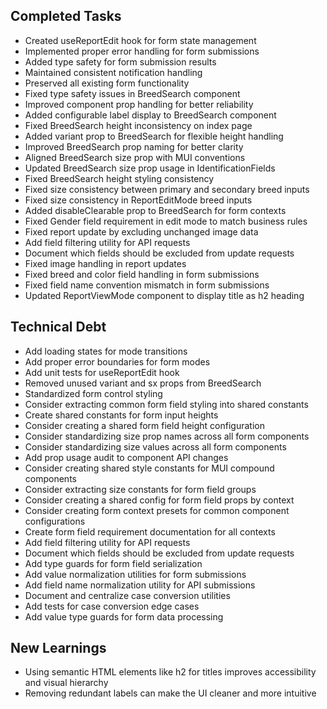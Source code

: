 ## Completed Tasks
- Created useReportEdit hook for form state management
- Implemented proper error handling for form submissions
- Added type safety for form submission results
- Maintained consistent notification handling
- Preserved all existing form functionality
- Fixed type safety issues in BreedSearch component
- Improved component prop handling for better reliability
- Added configurable label display to BreedSearch component
- Fixed BreedSearch height inconsistency on index page
- Added variant prop to BreedSearch for flexible height handling
- Improved BreedSearch prop naming for better clarity
- Aligned BreedSearch size prop with MUI conventions
- Updated BreedSearch size prop usage in IdentificationFields
- Fixed BreedSearch height styling consistency
- Fixed size consistency between primary and secondary breed inputs
- Fixed size consistency in ReportEditMode breed inputs
- Added disableClearable prop to BreedSearch for form contexts
- Fixed Gender field requirement in edit mode to match business rules
- Fixed report update by excluding unchanged image data
- Add field filtering utility for API requests
- Document which fields should be excluded from update requests
- Fixed image handling in report updates
- Fixed breed and color field handling in form submissions
- Fixed field name convention mismatch in form submissions
- Updated ReportViewMode component to display title as h2 heading

## Technical Debt
- Add loading states for mode transitions
- Add proper error boundaries for form modes
- Add unit tests for useReportEdit hook
- Removed unused variant and sx props from BreedSearch
- Standardized form control styling
- Consider extracting common form field styling into shared constants
- Create shared constants for form input heights
- Consider creating a shared form field height configuration
- Consider standardizing size prop names across all form components
- Consider standardizing size values across all form components
- Add prop usage audit to component API changes
- Consider creating shared style constants for MUI compound components
- Consider extracting size constants for form field groups
- Consider creating a shared config for form field props by context
- Consider creating form context presets for common component configurations
- Create form field requirement documentation for all contexts
- Add field filtering utility for API requests
- Document which fields should be excluded from update requests
- Add type guards for form field serialization
- Add value normalization utilities for form submissions
- Add field name normalization utility for API submissions
- Document and centralize case conversion utilities
- Add tests for case conversion edge cases
- Add value type guards for form data processing

## New Learnings
- Using semantic HTML elements like h2 for titles improves accessibility and visual hierarchy
- Removing redundant labels can make the UI cleaner and more intuitive
